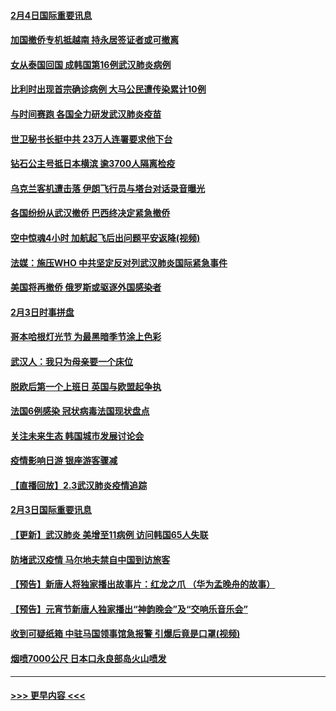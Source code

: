 #### [2月4日国际重要讯息](../pages/prog202/a102768884.md?t=02042233) 
#### [加国撤侨专机抵越南 持永居签证者或可撤离](../pages/prog202/a102768877.md?t=02042233) 
#### [女从泰国回国 成韩国第16例武汉肺炎病例](../pages/prog202/a102768669.md?t=02042233) 
#### [比利时出现首宗确诊病例 大马公民遭传染累计10例](../pages/prog202/a102768824.md?t=02042233) 
#### [与时间赛跑 各国全力研发武汉肺炎疫苗](../pages/prog202/a102768738.md?t=02042233) 
#### [世卫秘书长挺中共 23万人连署要求他下台](../pages/prog202/a102768717.md?t=02042233) 
#### [钻石公主号抵日本横滨 逾3700人隔离检疫](../pages/prog202/a102768714.md?t=02042233) 
#### [乌克兰客机遭击落 伊朗飞行员与塔台对话录音曝光](../pages/prog202/a102768645.md?t=02042233) 
#### [各国纷纷从武汉撤侨 巴西终决定紧急撤侨](../pages/prog202/a102768630.md?t=02042233) 
#### [空中惊魂4小时 加航起飞后出问题平安返降(视频)](../pages/prog202/a102768601.md?t=02042233) 
#### [法媒：施压WHO 中共坚定反对列武汉肺炎国际紧急事件](../pages/prog202/a102768584.md?t=02042233) 
#### [美国将再撤侨 俄罗斯或驱逐外国感染者](../pages/prog202/a102768247.md?t=02042233) 
#### [2月3日时事拼盘](../pages/prog202/a102768402.md?t=02042233) 
#### [哥本哈根灯光节 为最黑暗季节涂上色彩](../pages/prog202/a102768369.md?t=02042233) 
#### [武汉人：我只为母亲要一个床位](../pages/prog202/a102768250.md?t=02042233) 
#### [脱欧后第一个上班日 英国与欧盟起争执](../pages/prog202/a102768252.md?t=02042233) 
#### [法国6例感染 冠状病毒法国现状盘点](../pages/prog202/a102768157.md?t=02042233) 
#### [关注未来生态 韩国城市发展讨论会](../pages/prog202/a102768153.md?t=02042233) 
#### [疫情影响日游 银座游客骤减](../pages/prog202/a102768160.md?t=02042233) 
#### [【直播回放】2.3武汉肺炎疫情追踪](../pages/prog202/a102768128.md?t=02042233) 
#### [2月3日国际重要讯息](../pages/prog202/a102767896.md?t=02042233) 
#### [【更新】武汉肺炎 美增至11病例 访问韩国65人失联](../pages/prog202/a102758911.md?t=02042233) 
#### [防堵武汉疫情 马尔地夫禁自中国到访旅客](../pages/prog202/a102767847.md?t=02042233) 
#### [【预告】新唐人将独家播出故事片：红龙之爪 （华为孟晚舟的故事）](../pages/prog202/a102767728.md?t=02042233) 
#### [【预告】元宵节新唐人独家播出“神韵晚会”及“交响乐音乐会”](../pages/prog202/a102767674.md?t=02042233) 
#### [收到可疑纸箱 中驻马国领事馆急报警 引爆后竟是口罩(视频)](../pages/prog202/a102767695.md?t=02042233) 
#### [烟喷7000公尺 日本口永良部岛火山喷发](../pages/prog202/a102767687.md?t=02042233) 

----
#### [ >>> 更早内容 <<< ](../indexes/prog202-earlier.md)
